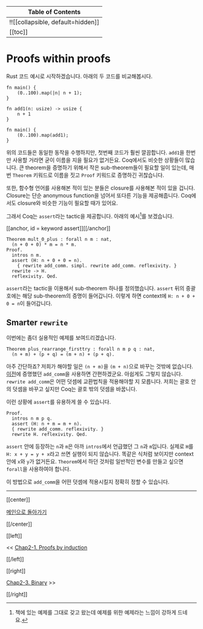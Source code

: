| Table of Contents |
|-------------------|
|!![[collapsible, default=hidden]]  |
|[[toc]]|

# Proofs within proofs

Rust 코드 예시로 시작하겠습니다. 아래의 두 코드를 비교해봅시다.

```rust, line_num
fn main() {
    (0..100).map(|n| n + 1);
}
```

```rust, line_num
fn add1(n: usize) -> usize {
    n + 1
}

fn main() {
    (0..100).map(add1);
}
```

위의 코드들은 동일한 동작을 수행하지만, 첫번째 코드가 훨씬 깔끔합니다. `add1`을 한번만 사용할 거라면 굳이 이름을 지을 필요가 없거든요. Coq에서도 비슷한 상황들이 많습니다. 큰 theorem을 증명하기 위해서 작은 sub-theorem들이 필요할 일이 있는데, 매번 `Theorem` 키워드로 이름을 짓고 `Proof` 키워드로 증명하긴 귀찮습니다.

또한, 함수형 언어를 사용해본 적이 있는 분들은 closure를 사용해본 적이 있을 겁니다. Closure는 단순 anonymous function을 넘어서 또다른 기능을 제공해줍니다. Coq에서도 closure와 비슷한 기능이 필요할 때가 있어요.

그래서 Coq는 `assert`라는 tactic을 제공합니다. 아래의 예시[^by]를 보겠습니다.

[[anchor, id = keyword assert]][[/anchor]]

```haskell, line_num
Theorem mult_0_plus : forall n m : nat,
  (n + 0 + 0) * m = n * m.
Proof.
  intros n m.
  assert (H: n + 0 + 0 = n).
    { rewrite add_comm. simpl. rewrite add_comm. reflexivity. }
  rewrite -> H.
  reflexivity. Qed.
```

`assert`라는 tactic을 이용해서 sub-theorem 하나를 정의했습니다. `assert` 뒤의 중괄호에는 해당 sub-theorem의 증명이 들어갑니다. 이렇게 하면 context에 `H: n + 0 + 0 = n`이 들어갑니다.

[^by]: 책에 있는 예제를 그대로 갖고 왔는데 예제를 위한 예제라는 느낌이 강하게 드네요.

## Smarter `rewrite`

이번에는 좀더 실용적인 예제를 보여드리겠습니다.

```haskell, line_num
Theorem plus_rearrange_firsttry : forall n m p q : nat,
  (n + m) + (p + q) = (m + n) + (p + q).
```

아주 간단하죠? 저희가 해야할 일은 `(n + m)`을 `(m + n)`으로 바꾸는 것밖에 없습니다. [이전](Chap2-1.html#theoremaddcomm)에 증명했던 `add_comm`을 사용하면 간편하겠군요. 아쉽게도 그렇지 않습니다. `rewrite add_comm`은 어떤 덧셈에 교환법칙을 적용해야할 지 모릅니다. 저희는 괄호 안의 덧셈을 바꾸고 싶지만 Coq는 괄호 밖의 덧셈을 바꿉니다.

이런 상황에 `assert`를 유용하게 쓸 수 있습니다.

```haskell, line_num
Proof.
  intros n m p q.
  assert (H: n + m = m + n).
  { rewrite add_comm. reflexivity. }
  rewrite H. reflexivity. Qed.
```

`assert` 안에 등장하는 `n`과 `m`은 아까 `intros`에서 언급했던 그 `n`과 `m`입니다. 실제로 `H`를 `H: x + y = y + x`라고 쓰면 실행이 되지 않습니다. 똑같은 식처럼 보이지만 context 안에 `x`와 `y`가 없거든요. `Theorem`에서 하던 것처럼 일반적인 변수를 만들고 싶으면 `forall`을 사용하여야 합니다.

이 방법으로 `add_comm`을 어떤 덧셈에 적용시킬지 정확히 정할 수 있습니다.

---

[[center]]

[메인으로 돌아가기](index.html)

[[/center]]

[[left]]

<< [Chap2-1. Proofs by induction](Chap2-1.html)

[[/left]]

[[right]]

[Chap2-3. Binary](Chap2-3.html) >>

[[/right]]